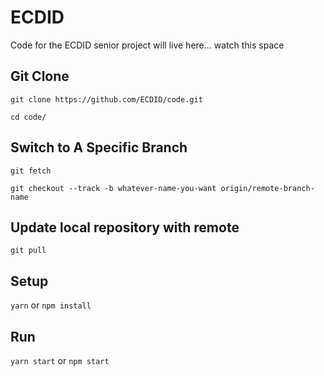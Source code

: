 ECDID
=====

Code for the ECDID senior project will live here... watch this space

## Git Clone

`git clone https://github.com/ECDID/code.git`

`cd code/`

## Switch to A Specific Branch

`git fetch`

`git checkout --track -b whatever-name-you-want origin/remote-branch-name`

## Update local repository with remote

`git pull`


## Setup

`yarn` or `npm install`

## Run

`yarn start` or `npm start`

